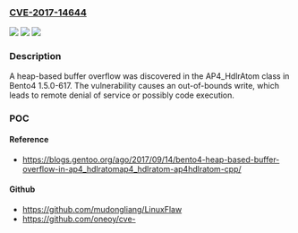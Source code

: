 ### [CVE-2017-14644](https://cve.mitre.org/cgi-bin/cvename.cgi?name=CVE-2017-14644)
![](https://img.shields.io/static/v1?label=Product&message=n%2Fa&color=blue)
![](https://img.shields.io/static/v1?label=Version&message=n%2Fa&color=blue)
![](https://img.shields.io/static/v1?label=Vulnerability&message=n%2Fa&color=brighgreen)

### Description

A heap-based buffer overflow was discovered in the AP4_HdlrAtom class in Bento4 1.5.0-617. The vulnerability causes an out-of-bounds write, which leads to remote denial of service or possibly code execution.

### POC

#### Reference
- https://blogs.gentoo.org/ago/2017/09/14/bento4-heap-based-buffer-overflow-in-ap4_hdlratomap4_hdlratom-ap4hdlratom-cpp/

#### Github
- https://github.com/mudongliang/LinuxFlaw
- https://github.com/oneoy/cve-


